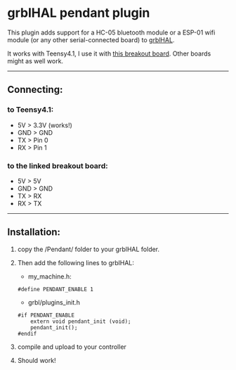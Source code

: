 # grblHAL pendant plugin

This plugin adds support for a HC-05 bluetooth module or a ESP-01 wifi module (or any other serial-connected board) to [grblHAL](https://github.com/grblHAL).

It works with Teensy4.1, I use it with [this breakout board](https://github.com/phil-barrett/grblHAL-teensy-4.x). Other boards might as well work.

---

## Connecting:

### to Teensy4.1:
- 5V > 3.3V (works!)
- GND > GND
- TX > Pin 0
- RX > Pin 1

### to the linked breakout board:
- 5V > 5V
- GND > GND
- TX > RX
- RX > TX

---

## Installation:

1. copy the /Pendant/ folder to your grblHAL folder.
2. Then add the following lines to grblHAL:

    - my_machine.h:
    ```
    #define PENDANT_ENABLE 1
    ```
    - grbl/plugins_init.h
    ```
    #if PENDANT_ENABLE
        extern void pendant_init (void);
        pendant_init();
    #endif
    ```

3. compile and upload to your controller
4. Should work!
